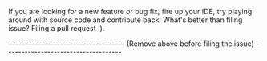 If you are looking for a new feature or bug fix, fire up your IDE, try playing around with source code and contribute back! 
What's better than filing issue? Filing a pull request :).

------------------------------------ (Remove above before filing the issue) ------------------------------------
